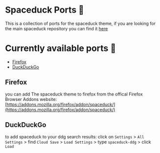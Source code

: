 # Spaceduck Ports 🏅
This is a collection of ports for the spaceduck theme, if you are looking for the main spaceduck repository you can find it [here](https://github.com/pineapplegiant/spaceduck)
# Currently available ports 🚀
- [Firefox](#firefox)
- [DuckDuckGo](#duckduckgo)

## Firefox
you can add The spaceduck theme to firefox from the offical Firefox Browser Addons website:
[https://addons.mozilla.org/firefox/addon/spaceduck/](https://addons.mozilla.org/firefox/addon/spaceduck/)

## DuckDuckGo
to add spaceduck to your ddg search results:
click on `Settings` > `All Settings` > find `Cloud Save` > `Load Settings` > type `spaceduck-ddg` > click `Load`

